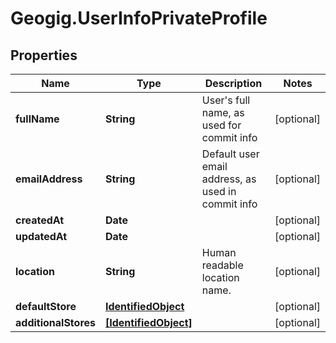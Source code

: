 # Geogig.UserInfoPrivateProfile

## Properties
Name | Type | Description | Notes
------------ | ------------- | ------------- | -------------
**fullName** | **String** | User&#39;s full name, as used for commit info | [optional] 
**emailAddress** | **String** | Default user email address, as used in commit info | [optional] 
**createdAt** | **Date** |  | [optional] 
**updatedAt** | **Date** |  | [optional] 
**location** | **String** | Human readable location name. | [optional] 
**defaultStore** | [**IdentifiedObject**](IdentifiedObject.md) |  | [optional] 
**additionalStores** | [**[IdentifiedObject]**](IdentifiedObject.md) |  | [optional] 


